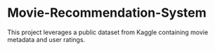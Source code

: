 # Movie-Recommendation-System
This project leverages a public dataset from Kaggle containing movie metadata and user ratings. 
